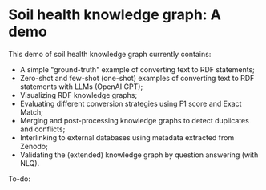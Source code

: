 # Soil health knowledge graph: A demo
This demo of soil health knowledge graph currently contains:
- A simple "ground-truth" example of converting text to RDF statements;
- Zero-shot and few-shot (one-shot) examples of converting text to RDF statements with LLMs (OpenAI GPT);
- Visualizing RDF knowledge graphs;
- Evaluating different conversion strategies using F1 score and Exact Match;
- Merging and post-processing knowledge graphs to detect duplicates and conflicts;
- Interlinking to external databases using metadata extracted from Zenodo;
- Validating the (extended) knowledge graph by question answering (with NLQ).

To-do:
